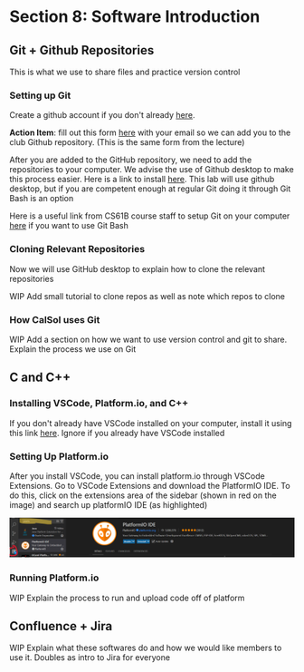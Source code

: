 # Section 8: Software Introduction

## Git + Github Repositories

This is what we use to share files and practice version control

### Setting up Git

Create a github account if you don't already [here](https://github.com/).

**Action Item**: fill out this form [here](WIP) with your email so we can add you to the club Github repository. (This is the same form from the lecture)

After you are added to the GitHub repository, we need to add the repositories to your computer. We advise the use of Github desktop to make this process easier. Here is a link to install [here](https://desktop.github.com/download/). This lab will use github desktop, but if you are competent enough at regular Git doing it through Git Bash is an option

Here is a useful link from CS61B course staff to setup Git on your computer [here](https://sp25.datastructur.es/labs/lab01/windows/) if you want to use Git Bash

### Cloning Relevant Repositories

Now we will use GitHub desktop to explain how to clone the relevant repositories

WIP Add small tutorial to clone repos as well as note which repos to clone

### How CalSol uses Git

WIP Add a section on how we want to use version control and git to share. Explain the process we use on Git

## C and C++

### Installing VSCode, Platform.io, and C++

If you don't already have VSCode installed on your computer, install it using this link [here](https://code.visualstudio.com/download). Ignore if you already have VSCode installed

### Setting Up Platform.io

After you install VSCode, you can install platform.io through VSCode Extensions. Go to VSCode Extensions and download the PlatformIO IDE. To do this, click on the extensions area of the sidebar (shown in red on the image) and search up platformIO IDE (as highlighted)

![Install Picture](./images/PlatformDownload.png)

### Running Platform.io

WIP Explain the process to run and upload code off of platform

## Confluence + Jira

WIP Explain what these softwares do and how we would like members to use it. Doubles as intro to Jira for everyone
